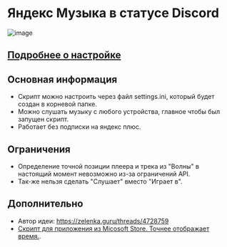 # Яндекс Музыка в статусе Discord
![image](https://media.discordapp.net/attachments/1117022431748554782/1146199241509838948/RPC.png)
## [Подробнее о настройке](https://github.com/Soto4ka37/Yandex-Music-RPC-Lite/blob/master/Настройки.txt)
## Основная информация
- Скрипт можно настроить через файл settings.ini, который будет создан в корневой папке.
- Можно слушать музыку с любого устройства, главное чтобы был запущен скрипт.
- Работает без подписки на яндекс плюс.

## Ограничения
- Определение точной позиции плеера и трека из "Волны" в настоящий момент невозможно из-за ограничений API.
- Так-же нельзя сделать "Слушает" вместо "Играет в".

## Дополнительно
- Автор идеи: https://zelenka.guru/threads/4728759
- [Скрипт для приложения из Micosoft Store. Точнее отображает время.](https://github.com/KycTik31/YMD-plus/).
